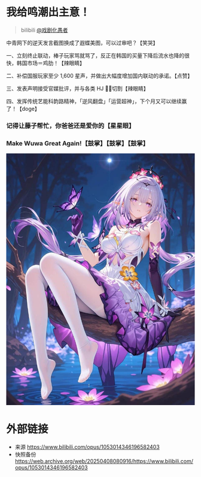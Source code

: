 # 我给鸣潮出主意！
> bilibili [@戏剧化愚者](https://space.bilibili.com/19976514)

中青网下的逆天发言截图换成了遐蝶美图，可以过审吧？【笑哭】

一、立刻终止联动，棒子玩家骂就骂了，反正在韩国的买量下降后流水也降的很快，韩国市场＝鸡肋！【辣眼睛】

二、补偿国服玩家至少 1,600 星声，并做出大幅度增加国内联动的承诺。【点赞】

三、发表声明接受官媒批评，并与各类 HJ 👖🐩切割【辣眼睛】

四、发挥传统艺能科韵路精神，「逆风翻盘」「运营超神」，下个月又可以继续赢了！【doge】

### 记得让藤子帮忙，你爸爸还是爱你的【星星眼】

### Make Wuwa Great Again!【鼓掌】【鼓掌】【鼓掌】

![](https://raw.githubusercontent.com/KugouGames/iming-blog/refs/heads/main/evil-of-kurogames/images/1053014346196582403.jpg)

# 外部链接
- 来源 https://www.bilibili.com/opus/1053014346196582403
- 快照备份 https://web.archive.org/web/20250408080916/https://www.bilibili.com/opus/1053014346196582403
